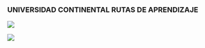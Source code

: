### UNIVERSIDAD CONTINENTAL RUTAS DE APRENDIZAJE

[![](https://lh3.googleusercontent.com/-q7yZxKZAcHMjmr_GJP2QMHwKIMt0LA0PjR9P2mG2t4iWSMh28J9Oi4e8NjHOnhbOMXVc_hN3dAZ2CLItLUxpp61uuNP8XleyJVmBCMCXJkxikG-LkoBVTYM3nU1hbq1AWRPZ2D1tDQhMNCQtfaQ5ll9RpuVDP1zD7i3hIefzvgYLTH4UoWpSy2lfMZrxSn_cY-WZXxjJDwUmv8Nej3S_HiO-mHO3JAhlgZwEOFOvcrOEZ4oQLR_B2MZnPOIvRWj0tERO0R95lez9QdYxjCVh3rI3O0jcJyfPjUwdwEBsd8AZKdRo8B60zc3EoFah0fA3Qgpgcfr9nJxceL_Q_l-wpyCT_sUz2dgV4ZWMdCp1EkZriA-U34doEjtTEnCTYZFIYABIW2FPD5dB7EMiZGZo5ggv2iyuQ-GuiiBaoGnJSjaU0k6NlnHmMsO4HIAAJo_yAVshdnvX63-FzVJP43TEkwfDVecmOLPfRqgIpfQNrHaCP8enxJ7Fu-yyM0h_-W2xMAzi8NpnpM1G7-DZrsvx6P0vDQqRZE363I96dpEd13icCkYKLfmVJWzpeV5e6X1_YZFjyIrm3PzuQ20eG3Mh2X37fb7pCO8DA6B2u2Ru3YVTkxm72zm9ws62hRpbFMed-8ofrCmxfZXGxr_vlYDswixnykd4vgc-u64WIk2ATcnncsFMy8wpfMAI5trp4rdhOjcQUjQX_WAHRgDXy7syNgLiPAFSltG0_MCnYuNBJ-PE42yJ2iwUFkuQ-WtCt-ybgJVzBOCltdazf-gjQ-l_dol1WimzuEGrwkHC-5c4sCFlKR_PhTFOvHK2e6np33vDw5Jf5A5LpIodcCId3vbrpUvBmp9uRu_ld8z1Rx_cn4nRt_o_3feVCx3CVyd6y0DsIIkrxjCnPfzlpLf2Sah1Fhy-yLU0Fk9C90CD3o6vm6_mrGa=w1462-h749-s-no?authuser=0)](#)

[![](https://lh3.googleusercontent.com/Q9J9EtldaeRRwflMqc_X-7MN7WChspmuy9a10YYMkPdYGY33LdX7cwYchX97tysxtNA24v5Khu20LZQctOqpJm8lY-bmmrPDHjUfVArBFsg_9ELw49GYYz1bX8qLw3SXcW5ITn0LZe4kwf1booGZVjAwhP3jfoIiIhJ1L1iQA5Boi4wwcY755eiKF49UIy7BxzpVWNStE5_sexMySbZxJP4kpRbz6zfxdOmsrfsTMcLBBgcel64CSftWvUSlxFbhontRj0IAteaNNqJVyeF-3Oe34fiUk9qQLGy2vEW2ZWGtPiRtXysehceIrXnLhHM5l1dw93ub0RIDVFSA_XMXs1uIac86PcsL9dJVI36V_drCKOFNJUBX6MYrIeusx9FvMyv04t9kYslufHInnFi6vzIgDbR_3OEkwMtHhyC_mT58EvBcF6a8SsopaaHNzvtG5fxCvjt1y-qN0Al0kwPxzZZZKVuvc1hMV-S_tDtOUOhQo1PLYkQay9q2Dha_vswZq9vQNk1bd9CFQEJIyAF_aFZP4fT5wTdduBIASCIB3Rnz6YaHHVZIMl4plktZDWqLgaJrSgUGghN2uxyP0lij96_e3kEVrdfl3N1nrw5kkonrgyzOJDFVReXHjkF7c3xfDYaGZSHntfyaACloy4Q0GNZ22-0fPjOSfW15mcEaYnCPQAuAgBqUemDgL1TRaMGVtR41cSFAB6_cC6vd0sn42P77T1QbnoEDeRz5dlNRHG9W8y4TCIfEXcTG7ljj3M0ErqFfjIZd13zinUYnhkPXlHkvNFW12GmQ6idLDDbpQi_bd6tnxi0Yik9PrrR7RTjNswtjZHg5VH3AmTgwS8p0KO8HwAZVbU4N6TiY2TdgAolU2e9vpl2QO0P7bHTcKeZDtwGl81mdNonhNmLhqh_WPRTXa2v3o452ej5QhFKxfCMJgjTX=w348-h749-s-no?authuser=0)](#)
